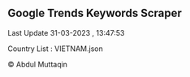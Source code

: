 

## Google Trends Keywords Scraper 
 
Last Update 31-03-2023 , 13:47:53

Country List :
VIETNAM.json



© Abdul Muttaqin 
